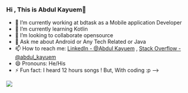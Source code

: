### Hi , This is Abdul Kayuem👋


- 🔭 I’m currently working at bdtask as a Mobile application Developer
- 🌱 I’m currently learning Kotlin
- 👯 I’m looking to collaborate opensource
- 💬 Ask me about Android or Any Tech Related or Java 
- 📫 How to reach me: [LinkedIn - @Abdul Kayuem](https://www.linkedin.com/in/abdul-kayuem-a05a4714b/) , [Stack Overflow - @abdul_kayuem](https://stackoverflow.com/users/13137312/abdul-kayuem)
- 😄 Pronouns: He/His
- ⚡ Fun fact: I heard 12 hours songs ! But, With coding :p 
-->
 

<img src="https://github-readme-stats.vercel.app/api?username=KayuemKhan&&show_icons=true&title_color=ffffff&icon_color=bb2acf&text_color=daf7dc&bg_color=151515"/>

